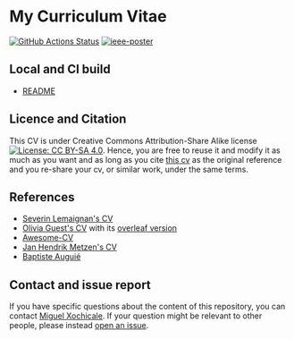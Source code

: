 # My Curriculum Vitae
[![GitHub Actions Status](https://github.com/mxochicale/cv/Compiling-TeX-CV/badge.svg)](https://github.com/mxochicale/cv/actions) [![ieee-poster](https://img.shields.io/badge/read-cv-blue.svg)](https://github.com/mxochicale/cv/blob/generated-pdfs/cv.pdf)

## Local and CI build 
* [README](tex/README.md)

## Licence and Citation 
This CV is under Creative Commons Attribution-Share Alike license [![License: CC BY-SA 4.0](https://licensebuttons.net/l/by-sa/4.0/80x15.png)](https://creativecommons.org/licenses/by-sa/4.0/). 
Hence, you are free to reuse it and modify it as much as you want and as long as you cite [this cv](https://github.com/mxochicale/cv) as the original reference and you re-share your cv, or similar work, under the same terms.

## References
* [Severin Lemaignan's CV](https://github.com/severin-lemaignan/cv)  
* [Olivia Guest's CV](https://github.com/oliviaguest/cv) with its [overleaf version](https://v2.overleaf.com/read/zfwnyxkkdzxr)
* [Awesome-CV](https://github.com/posquit0/Awesome-CV) 
* [Jan Hendrik Metzen's CV](https://github.com/jmetzen/jmetzen.github.com/tree/master/)
* [Baptiste Auguié](http://baptiste.github.io/resume/)


## Contact and issue report
If you have specific questions about the content of this repository, you can contact [Miguel Xochicale](mailto:perez.xochicale@gmail.com?subject="[cv]").
If your question might be relevant to other people, please instead [open an issue](https://github.com/mxochicale/cv/issues).
